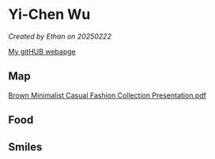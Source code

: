 # Yi-Chen Wu


*Created by Ethan on 20250222*

[My gitHUB webapge](https://github.com/Yee041008) 


## Map
[Brown Minimalist Casual Fashion Collection Presentation.pdf](https://github.com/user-attachments/files/18929795/Brown.Minimalist.Casual.Fashion.Collection.Presentation.pdf)


## Food


## Smiles 


